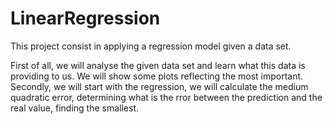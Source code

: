 # LinearRegression

This project consist in applying a regression model given a data set. 

First of all, we will analyse the given data set and learn what this data is providing to us. We will show some plots reflecting the most important.
Secondly, we will start with the regression, we will calculate the medium quadratic error, determining what is the rror between the prediction and the real value, finding the smallest.
